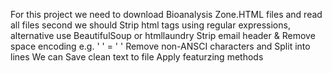 For this project we need to download Bioanalysis Zone.HTML files and read all files
second we should Strip html tags using regular expressions, alternative use BeautifulSoup or htmllaundry
 Strip email header & Remove space encoding e.g. '&nbsp;' = ' '
 Remove non-ANSCI characters and Split into lines
We can  Save clean text to file
Apply featurzing methods 
